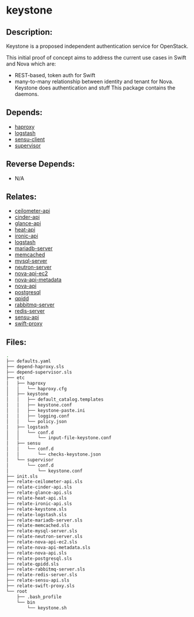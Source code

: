 # keystone

## Description:

Keystone is a proposed independent authentication service for OpenStack.

This initial proof of concept aims to address the current use cases in Swift and Nova which are:

* REST-based, token auth for Swift
* many-to-many relationship between identity and tenant for Nova. Keystone
  does authentication and stuff
This package contains the daemons.

## Depends:

  -  [haproxy](/salt/haproxy)
  -  [logstash](/salt/logstash)
  -  [sensu-client](/salt/sensu-client)
  -  [supervisor](/salt/supervisor)

## Reverse Depends:

  -  N/A

## Relates:

  -  [ceilometer-api](/salt/ceilometer-api)
  -  [cinder-api](/salt/cinder-api)
  -  [glance-api](/salt/glance-api)
  -  [heat-api](/salt/heat-api)
  -  [ironic-api](/salt/ironic-api)
  -  [logstash](/salt/logstash)
  -  [mariadb-server](/salt/mariadb-server)
  -  [memcached](/salt/memcached)
  -  [mysql-server](/salt/mysql-server)
  -  [neutron-server](/salt/neutron-server)
  -  [nova-api-ec2](/salt/nova-api-ec2)
  -  [nova-api-metadata](/salt/nova-api-metadata)
  -  [nova-api](/salt/nova-api)
  -  [postgresql](/salt/postgresql)
  -  [qpidd](/salt/qpidd)
  -  [rabbitmq-server](/salt/rabbitmq-server)
  -  [redis-server](/salt/redis-server)
  -  [sensu-api](/salt/sensu-api)
  -  [swift-proxy](/salt/swift-proxy)

## Files:

```bash
.
├── defaults.yaml
├── depend-haproxy.sls
├── depend-supervisor.sls
├── etc
│   ├── haproxy
│   │   └── haproxy.cfg
│   ├── keystone
│   │   ├── default_catalog.templates
│   │   ├── keystone.conf
│   │   ├── keystone-paste.ini
│   │   ├── logging.conf
│   │   └── policy.json
│   ├── logstash
│   │   └── conf.d
│   │       └── input-file-keystone.conf
│   ├── sensu
│   │   └── conf.d
│   │       └── checks-keystone.json
│   └── supervisor
│       └── conf.d
│           └── keystone.conf
├── init.sls
├── relate-ceilometer-api.sls
├── relate-cinder-api.sls
├── relate-glance-api.sls
├── relate-heat-api.sls
├── relate-ironic-api.sls
├── relate-keystone.sls
├── relate-logstash.sls
├── relate-mariadb-server.sls
├── relate-memcached.sls
├── relate-mysql-server.sls
├── relate-neutron-server.sls
├── relate-nova-api-ec2.sls
├── relate-nova-api-metadata.sls
├── relate-nova-api.sls
├── relate-postgresql.sls
├── relate-qpidd.sls
├── relate-rabbitmq-server.sls
├── relate-redis-server.sls
├── relate-sensu-api.sls
├── relate-swift-proxy.sls
└── root
    ├── .bash_profile
    └── bin
        └── keystone.sh
```
